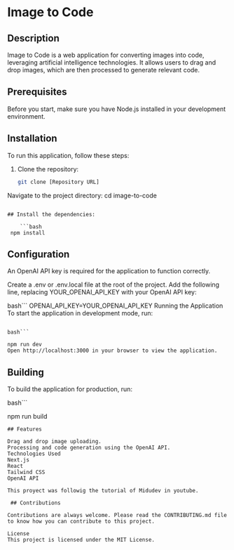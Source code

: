 # Image to Code

## Description
Image to Code is a web application for converting images into code, leveraging artificial intelligence technologies. It allows users to drag and drop images, which are then processed to generate relevant code.

## Prerequisites
Before you start, make sure you have Node.js installed in your development environment.

## Installation
To run this application, follow these steps:

1. Clone the repository:
   ```bash
   git clone [Repository URL]
Navigate to the project directory:
cd image-to-code
```

## Install the dependencies:

    ```bash
 npm install

```
## Configuration
An OpenAI API key is required for the application to function correctly.

Create a .env or .env.local file at the root of the project.
Add the following line, replacing YOUR_OPENAI_API_KEY with your OpenAI API key:

bash```
OPENAI_API_KEY=YOUR_OPENAI_API_KEY
Running the Application
To start the application in development mode, run:
```

bash```

npm run dev
Open http://localhost:3000 in your browser to view the application.
```
## Building
To build the application for production, run:

bash```

npm run build
```
## Features

Drag and drop image uploading.
Processing and code generation using the OpenAI API.
Technologies Used
Next.js
React
Tailwind CSS
OpenAI API

This proyect was followig the tutorial of Midudev in youtube.

 ## Contributions

Contributions are always welcome. Please read the CONTRIBUTING.md file to know how you can contribute to this project.

License
This project is licensed under the MIT License.


